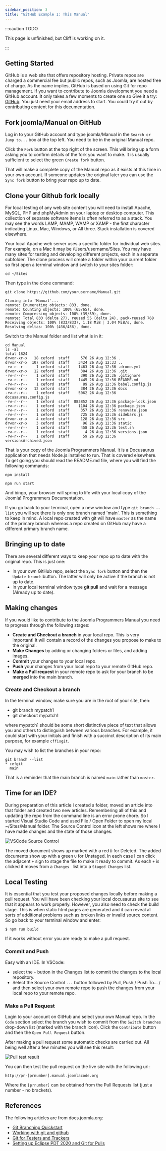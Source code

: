 ```yaml
---
sidebar_position: 3
title: "GitHub Example 1: This Manual"
---
```


:::caution TODO

This page is unfinished, but Cliff is working on it.

:::

## Getting Started

GitHub is a web site that offers repository hosting. Private repos are charged a commercial fee but public repos, such as Joomla, are hosted free of charge. As the name implies, GitHub is based on using Git for repo management. If you want to contribute to Joomla development you need a GitHub account. It only takes a few moments to create one so Give it a try: [GitHub](https://github.com/). You just need your email address to start. You could try it out by contributing content for this documentation.

## Fork joomla/Manual on GitHub

Log in to your GitHub account and type joomla/Manual in the `Search or Jump to...` box at the top left. You need to be in the original Manual repo.

Click the `Fork` button at the top right of the screen. This will bring up a form asking you to confirm details of the fork you want to make. It is usually sufficient to select the green `Create fork` button.

That will make a complete copy of the Manual repo as it exists at this time in your own account. If someone updates the original later you can use the `Sync fork` button to bring your repo up to date.

## Clone your Github fork locally

For local testing of any web site content you will need to install Apache, MySQL, PHP and phpMyAdmin on your laptop or desktop computer. This collection of separate software items is often referred to as a stack. You may see the words LAMP, MAMP, WAMP or XAMP - the first character indicating Linux, Mac, Windows, or All three. Stack installation is covered elsewhere. 

Your local Apache web server uses a specific folder for individual web sites. For example, on a Mac it may be /Users/username/Sites. You may have many sites for testing and developing different projects, each in a separate subfolder. The clone process will create a folder within your current folder so first open a terminal window and switch to your sites folder:

```
cd ~/Sites
```

Then type in the clone command:

```
git clone https://github.com/yourusername/Manual.git

Cloning into 'Manual'...
remote: Enumerating objects: 833, done.
remote: Counting objects: 100% (65/65), done.
remote: Compressing objects: 100% (39/39), done.
remote: Total 833 (delta 27), reused 55 (delta 24), pack-reused 768
Receiving objects: 100% (833/833), 1.18 MiB | 3.04 MiB/s, done.
Resolving deltas: 100% (436/436), done.
```

Switch to the Manual folder and list what is in it:

```
cd Manual
ls -al
total 1824
drwxr-xr-x   18 ceford  staff     576 26 Aug 12:36 .
drwxr-xr-x  107 ceford  staff    3424 26 Aug 12:33 ..
-rw-r--r--    1 ceford  staff    1463 26 Aug 12:36 .drone.yml
drwxr-xr-x   12 ceford  staff     384 26 Aug 12:36 .git
-rw-r--r--    1 ceford  staff     390 26 Aug 12:36 .gitignore
-rw-r--r--    1 ceford  staff    1445 26 Aug 12:36 README.md
-rw-r--r--    1 ceford  staff      89 26 Aug 12:36 babel.config.js
drwxr-xr-x   12 ceford  staff     384 26 Aug 12:36 docs
-rw-r--r--    1 ceford  staff    5062 26 Aug 12:36 docusaurus.config.js
-rw-r--r--    1 ceford  staff  883852 26 Aug 12:36 package-lock.json
-rw-r--r--    1 ceford  staff    1104 26 Aug 12:36 package.json
-rw-r--r--    1 ceford  staff     357 26 Aug 12:36 renovate.json
-rw-r--r--    1 ceford  staff     725 26 Aug 12:36 sidebars.js
drwxr-xr-x    4 ceford  staff     128 26 Aug 12:36 src
drwxr-xr-x    3 ceford  staff      96 26 Aug 12:36 static
-rw-r--r--    1 ceford  staff     458 26 Aug 12:36 test.sh
-rw-r--r--    1 ceford  staff       4 26 Aug 12:36 versions.json
-rw-r--r--    1 ceford  staff      59 26 Aug 12:36 versionsArchived.json
```

That is your copy of the Joomla Programmers Manual. It is a Docusaurus application that needs Node.js installed to run. That is covered elsewhere. To get going you should read the README.md file, where you will find the following commands:

```
npm install

npm run start
```

And bingo, your browser will spring to life with your local copy of the Joomla! Programmers Documentation.

If you go back to your terminal, open a new window and type `git branch --list` you will see there is only one branch named 'main'. This is something to keep in mind. A local repo created with git will have `master` as the name of the primary branch whereas a repo created on GitHub may have a different primary branch name. 

## Bringing up to date

There are several different ways to keep your repo up to date with the original repo. This is just one:

* In your own GitHub repo, select the `Sync fork` button and then the `Update branch` button. The latter will only be active if the branch is not up to date.
* In your local terminal window type **git pull** and wait for a message (Already up to date).

## Making changes

If you would like to contribute to the Joomla Programmers Manual you need to progress through the following stages:

- **Create and Checkout a branch** in your local repo. This is very important! It will contain a record of the changes you propose to make to the original.
- **Make Changes** by adding or changing folders or files, and adding images.
- **Commit** your changes to your local repo.
- **Push** your changes from your local repo to your remote GitHub repo.
- **Make a Pull request** in your remote repo to ask for your branch to be **merged** into the main branch.

### Create and Checkout a branch

In the terminal window, make sure you are in the root of your site, then:

* git branch mypatch1
* git checkout mypatch1

where mypatch1 should be some short distinctive piece of text that allows you and others to distinguish between various branches. For example, it could start with your initials and finish with a succinct description of its main purpose, for example `cffixgit`.

You may wish to list the branches in your repo:

```
git branch --list
* cefgit
  main
```
That is a reminder that the main branch is named `main` rather than `master`.

## Time for an IDE?

During preparation of this article I created a folder, moved an article into that folder and created two new articles. Remembering all of this and updating the repo from the command line is an error prone chore. So I started Visual Studio Code and used File / Open Folder to open my local ~/Sites/Manual folder. The Source Control icon at the left shows me where I have made changes and the state of those changes.

![VSCode Source Control](git-manual-vsc-sc.png)

The moved document shows up marked with a red `D` for Deleted. The added documents show up with a green `U` for Unstaged. In each case I can click the adjacent `+` sign to stage the file to make it ready to commit. As each `+` is clicked it moves from a `Changes ` list into a `Staged Changes` list.

## Local Testing

It is essential that you test your proposed changes locally before making a pull request. You will have been checking your local docusaurus site to see that it appears to work properly. However, you also need to check the build stage. This is when static html pages are generated and it can reveal all sorts of additional problems such as broken links or invalid source content. So go back to your terminal window and enter:

```
$ npm run build
```
If it works without error you are ready to make a pull request.

### Commit and Push

Easy with an IDE. In VSCode:
- select the `+` button in the Changes list to commit the changes to the local repository. 
- Select the Source Control `...` button followed by Pull, Push / Push To... / and then select your own remote repo to push the changes from your local repo to your remote repo.

### Make a Pull Request

Login to your account on GitHub and select your own Manual repo. In the `Code` section select the branch you wish to commit from the `Switch branches` drop-down list (marked with the branch icon). Click the `Contribute` button and then the `Open Pull Request` button.

After making a pull request some automatic checks are carried out. All being well after a few minutes you will see this result:

![Pull test result](git-manual-pull-checks-passed.png)

You can then test the pull request on the live site with the following url:

```
http://pr-[prnumber].manual.joomlacode.org
```

Where the `[prnumber]` can be obtained from the Pull Requests list (just a number - no brackets).

## References

The following articles are from docs.joomla.org:

- [Git Branching Quickstart](https://docs.joomla.org/Git_branching_quickstart)
- [Working with git and github](https://docs.joomla.org/Working_with_git_and_github)
- [Git for Testers and Trackers](https://docs.joomla.org/Git_for_Testers_and_Trackers)
- [Setting up Eclipse PDT 2020 and Git for Pulls](https://docs.joomla.org/Setting_up_Eclipse_PDT_2020_and_Git_for_Pulls)
